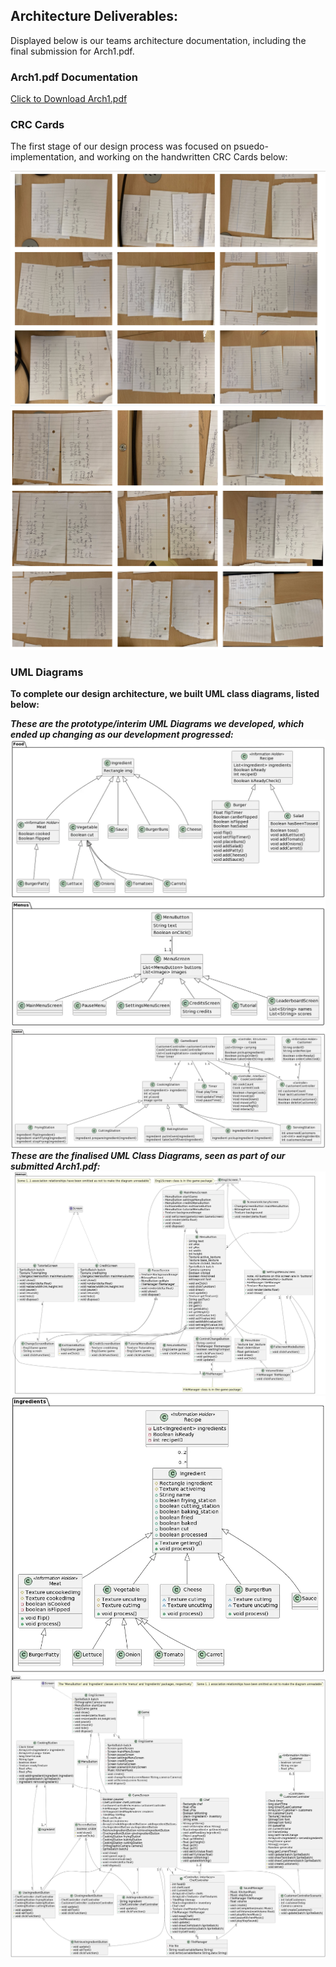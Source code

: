 <h2> Architecture Deliverables:</h2>
<p> Displayed below is our teams architecture documentation, including the final submission for Arch1.pdf.</p>
<h3>Arch1.pdf Documentation</h3>
<a href="/Arch1 .pdf" download>Click to Download Arch1.pdf</a>
<h3>CRC Cards</h3>
<p>The first stage of our design process was focused on psuedo-implementation, and working on the handwritten CRC Cards below:</p>
<img src="/CRC/combined1.PNG" alt="Architecture Image">
<img src="/CRC/combined2.PNG" alt="Architecture Image">
<h3>UML Diagrams</h3>
<p> <b>To complete our design architecture, we built UML class diagrams, listed below:<b></p>
<p></p>
<i>These are the <b>prototype/interim</b> UML Diagrams we developed, which ended up changing as our development progressed:</i>
<img src="/assets/img/Interim (old) Food Package Diagram.webp" alt="Architecture Image">
<img src="/assets/img/Interim (old) Menus Package Diagram.webp" alt="Architecture Image">
<img src="/assets/img/Interim (old) game Package Diagram.webp" alt="Architecture Image">
<i> These are the <b>finalised</b> UML Class Diagrams, seen as part of our submitted Arch1.pdf:</i>
<img src="/assets/img/menus Package Diagram.webp" alt="Architecture Image">
<img src="/assets/img/ingredients Package Diagram.webp" alt="Architecture Image">
<img src="/assets/img/game Package Diagram.webp" alt="Architecture Image">

